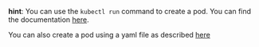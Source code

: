 **hint**: You can use the `kubectl run` command to create a pod. You can find the documentation [here](https://kubernetes.io/docs/reference/kubectl/cheatsheet/#interacting-with-running-pods).

You can also create a pod using a yaml file as described [here](https://kubernetes.io/docs/concepts/workloads/pods/#using-pods)
